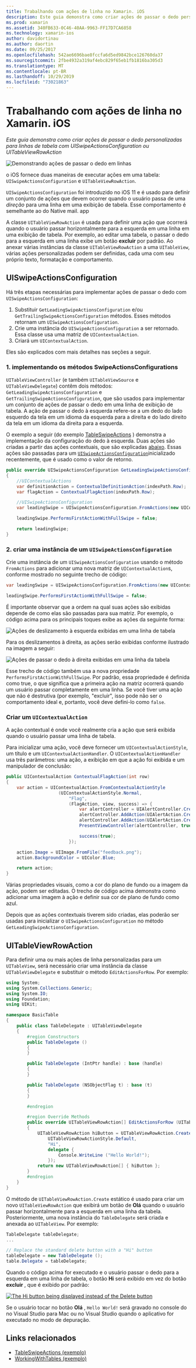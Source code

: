 ```yaml
---
title: Trabalhando com ações de linha no Xamarin. iOS
description: Este guia demonstra como criar ações de passar o dedo personalizadas para linhas de tabela com UISwipeActionsConfiguration ou UITableViewRowAction
ms.prod: xamarin
ms.assetid: 340FB633-0C46-40AA-9963-FF17D7CA6858
ms.technology: xamarin-ios
author: davidortinau
ms.author: daortin
ms.date: 09/25/2017
ms.openlocfilehash: 542ae6696bae8fccfa6d5ed9842bce126760da37
ms.sourcegitcommit: 2fbe4932a319af4ebc829f65eb1fb1816ba305d3
ms.translationtype: MT
ms.contentlocale: pt-BR
ms.lasthandoff: 10/29/2019
ms.locfileid: "73021863"
---
```

# <a name="working-with-row-actions-in-xamarinios"></a>Trabalhando com ações de linha no Xamarin. iOS

_Este guia demonstra como criar ações de passar o dedo personalizadas para linhas de tabela com UISwipeActionsConfiguration ou UITableViewRowAction_

![Demonstrando ações de passar o dedo em linhas](row-action-images/action02.png)

o iOS fornece duas maneiras de executar ações em uma tabela: `UISwipeActionsConfiguration` e `UITableViewRowAction`.

`UISwipeActionsConfiguration` foi introduzido no iOS 11 e é usado para definir um conjunto de ações que devem ocorrer quando o usuário passa de uma _direção_ para uma linha em uma exibição de tabela. Esse comportamento é semelhante ao do Native mail. app

A classe `UITableViewRowAction` é usada para definir uma ação que ocorrerá quando o usuário passar horizontalmente para a esquerda em uma linha em uma exibição de tabela.
Por exemplo, ao editar uma tabela, o passar o dedo para a esquerda em uma linha exibe um botão **excluir** por padrão. Ao anexar várias instâncias da classe `UITableViewRowAction` a uma `UITableView`, várias ações personalizadas podem ser definidas, cada uma com seu próprio texto, formatação e comportamento.

## <a name="uiswipeactionsconfiguration"></a>UISwipeActionsConfiguration

Há três etapas necessárias para implementar ações de passar o dedo com `UISwipeActionsConfiguration`:

1. Substituir `GetLeadingSwipeActionsConfiguration` e/ou `GetTrailingSwipeActionsConfiguration` métodos. Esses métodos retornam um `UISwipeActionsConfiguration`.
2. Crie uma instância do `UISwipeActionsConfiguration` a ser retornado. Essa classe usa uma matriz de `UIContextualAction`.
3. Criará um `UIContextualAction`.

Eles são explicados com mais detalhes nas seções a seguir.

### <a name="1-implementing-the-swipeactionsconfigurations-methods"></a>1. implementando os métodos SwipeActionsConfigurations

`UITableViewController` (e também `UITableViewSource` e `UITableViewDelegate`) contêm dois métodos: `GetLeadingSwipeActionsConfiguration` e `GetTrailingSwipeActionsConfiguration`, que são usados para implementar um conjunto de ações de passar o dedo em uma linha de exibição de tabela. A ação de passar o dedo à esquerda refere-se a um dedo do lado esquerdo da tela em um idioma da esquerda para a direita e do lado direito da tela em um idioma da direita para a esquerda.

O exemplo a seguir (do exemplo [TableSwipeActions](https://docs.microsoft.com/samples/xamarin/ios-samples/tableswipeactions) ) demonstra a implementação da configuração do dedo à esquerda. Duas ações são criadas a partir das ações contextuais, que são explicadas [abaixo](#create-uicontextualaction). Essas ações são passadas para um [`UISwipeActionsConfiguration`](#create-uiswipeactionsconfigurations)inicializado recentemente, que é usado como o valor de retorno.

```csharp
public override UISwipeActionsConfiguration GetLeadingSwipeActionsConfiguration(UITableView tableView, NSIndexPath indexPath)
{
    //UIContextualActions
    var definitionAction = ContextualDefinitionAction(indexPath.Row);
    var flagAction = ContextualFlagAction(indexPath.Row);

    //UISwipeActionsConfiguration
    var leadingSwipe = UISwipeActionsConfiguration.FromActions(new UIContextualAction[] { flagAction, definitionAction });

    leadingSwipe.PerformsFirstActionWithFullSwipe = false;

    return leadingSwipe;
}
```

<a name="create-uiswipeactionsconfigurations" />

### <a name="2-instantiate-a-uiswipeactionsconfiguration"></a>2. criar uma instância de um `UISwipeActionsConfiguration`

Crie uma instância de um `UISwipeActionsConfiguration` usando o método `FromActions` para adicionar uma nova matriz de `UIContextualAction`s, conforme mostrado no seguinte trecho de código:

```csharp
var leadingSwipe = UISwipeActionsConfiguration.FromActions(new UIContextualAction[] { flagAction, definitionAction })

leadingSwipe.PerformsFirstActionWithFullSwipe = false;
```

É importante observar que a ordem na qual suas ações são exibidas depende de como elas são passadas para sua matriz. Por exemplo, o código acima para os principais toques exibe as ações da seguinte forma:

![Ações de deslizamento à esquerda exibidas em uma linha de tabela](row-action-images/action03.png)

Para os deslizamentos à direita, as ações serão exibidas conforme ilustrado na imagem a seguir:

![Ações de passar o dedo à direita exibidas em uma linha da tabela](row-action-images/action04.png)

Esse trecho de código também usa a nova propriedade `PerformsFirstActionWithFullSwipe`. Por padrão, essa propriedade é definida como true, o que significa que a primeira ação na matriz ocorrerá quando um usuário passar completamente em uma linha. Se você tiver uma ação que não é destrutiva (por exemplo, "excluir", isso pode não ser o comportamento ideal e, portanto, você deve defini-lo como `false`.

<a name="create-uicontextualaction" />

### <a name="create-a-uicontextualaction"></a>Criar um `UIContextualAction`

A ação contextual é onde você realmente cria a ação que será exibida quando o usuário passar uma linha de tabela.

Para inicializar uma ação, você deve fornecer um `UIContextualActionStyle`, um título e um `UIContextualActionHandler`. O `UIContextualActionHandler` usa três parâmetros: uma ação, a exibição em que a ação foi exibida e um manipulador de conclusão:

```csharp
public UIContextualAction ContextualFlagAction(int row)
{
    var action = UIContextualAction.FromContextualActionStyle
                    (UIContextualActionStyle.Normal,
                        "Flag",
                        (FlagAction, view, success) => {
                            var alertController = UIAlertController.Create($"Report {words[row]}?", "", UIAlertControllerStyle.Alert);
                            alertController.AddAction(UIAlertAction.Create("Cancel", UIAlertActionStyle.Cancel, null));
                            alertController.AddAction(UIAlertAction.Create("Yes", UIAlertActionStyle.Destructive, null));
                            PresentViewController(alertController, true, null);

                            success(true);
                        });

    action.Image = UIImage.FromFile("feedback.png");
    action.BackgroundColor = UIColor.Blue;

    return action;
}
```

Várias propriedades visuais, como a cor do plano de fundo ou a imagem da ação, podem ser editadas. O trecho de código acima demonstra como adicionar uma imagem à ação e definir sua cor de plano de fundo como azul.

Depois que as ações contextuais tiverem sido criadas, elas poderão ser usadas para inicializar o `UISwipeActionsConfiguration` no método `GetLeadingSwipeActionsConfiguration`.

## <a name="uitableviewrowaction"></a>UITableViewRowAction

Para definir uma ou mais ações de linha personalizadas para um `UITableView`, será necessário criar uma instância da classe `UITableViewDelegate` e substituir o método `EditActionsForRow`. Por exemplo:

```csharp
using System;
using System.Collections.Generic;
using System.IO;
using Foundation;
using UIKit;

namespace BasicTable
{
    public class TableDelegate : UITableViewDelegate
    {
        #region Constructors
        public TableDelegate ()
        {
        }

        public TableDelegate (IntPtr handle) : base (handle)
        {
        }

        public TableDelegate (NSObjectFlag t) : base (t)
        {
        }

        #endregion

        #region Override Methods
        public override UITableViewRowAction[] EditActionsForRow (UITableView tableView, NSIndexPath indexPath)
        {
            UITableViewRowAction hiButton = UITableViewRowAction.Create (
                UITableViewRowActionStyle.Default,
                "Hi",
                delegate {
                    Console.WriteLine ("Hello World!");
                });
            return new UITableViewRowAction[] { hiButton };
        }
        #endregion
    }
}
```

O método de `UITableViewRowAction.Create` estático é usado para criar um novo `UITableViewRowAction` que exibirá um botão de **Olá** quando o usuário passar horizontalmente para a esquerda em uma linha da tabela. Posteriormente, uma nova instância do `TableDelegate` será criada e anexada ao `UITableView`. Por exemplo:

```csharp
TableDelegate tableDelegate;
...

// Replace the standard delete button with a "Hi" button
tableDelegate = new TableDelegate ();
table.Delegate = tableDelegate;

```

Quando o código acima for executado e o usuário passar o dedo para a esquerda em uma linha de tabela, o botão **Hi** será exibido em vez do botão **excluir** , que é exibido por padrão:

[![](row-action-images/action01.png "The Hi button being displayed instead of the Delete button")](row-action-images/action01.png#lightbox)

Se o usuário tocar no botão **Olá** , `Hello World!` será gravado no console do no Visual Studio para Mac ou no Visual Studio quando o aplicativo for executado no modo de depuração.

## <a name="related-links"></a>Links relacionados

- [TableSwipeActions (exemplo)](https://docs.microsoft.com/samples/xamarin/ios-samples/tableswipeactions)
- [WorkingWithTables (exemplo)](https://docs.microsoft.com/samples/xamarin/ios-samples/workingwithtables)
